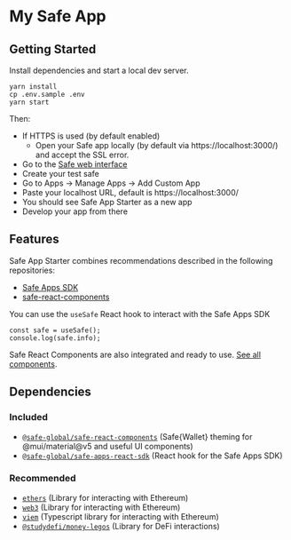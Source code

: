 # My Safe App

## Getting Started

Install dependencies and start a local dev server.

```
yarn install
cp .env.sample .env
yarn start
```

Then:

- If HTTPS is used (by default enabled)
  - Open your Safe app locally (by default via https://localhost:3000/) and accept the SSL error.
- Go to the [Safe web interface](https://app.safe.global)
- Create your test safe
- Go to Apps -> Manage Apps -> Add Custom App
- Paste your localhost URL, default is https://localhost:3000/
- You should see Safe App Starter as a new app
- Develop your app from there

## Features

Safe App Starter combines recommendations described in the following repositories:

- [Safe Apps SDK](https://github.com/safe-global/safe-apps-sdk)
- [safe-react-components](https://github.com/safe-global/safe-react-components)

You can use the `useSafe` React hook to interact with the Safe Apps SDK

```
const safe = useSafe();
console.log(safe.info);
```

Safe React Components are also integrated and ready to use. [See all components](https://components.safe.global/).

## Dependencies

### Included
- [`@safe-global/safe-react-components`](https://github.com/safe-global/safe-react-components) (Safe{Wallet} theming for @mui/material@v5 and useful UI components)
- [`@safe-global/safe-apps-react-sdk`](https://github.com/safe-global/safe-apps-sdk/tree/main/packages/safe-apps-react-sdk) (React hook for the Safe Apps SDK)

### Recommended
- [`ethers`](https://github.com/ethers-io/ethers.js) (Library for interacting with Ethereum)
- [`web3`](https://github.com/ethereum/web3.js/) (Library for interacting with Ethereum)
- [`viem`](https://github.com/wevm/viem) (Typescript library for interacting with Ethereum)
- [`@studydefi/money-legos`](https://github.com/studydefi/money-legos) (Library for DeFi interactions)
